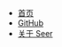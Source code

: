 <!-- docs/_navbar.md -->

- [首页](/README.md)
- [GitHub](https://github.com/ccseer/Seer-Feedback-CN)
- [关于 Seer](https://1218.io)
